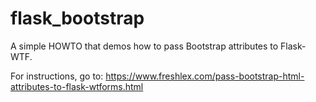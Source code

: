 # flask_bootstrap
A simple HOWTO that demos how to pass Bootstrap attributes to Flask-WTF.

For instructions, go to:
https://www.freshlex.com/pass-bootstrap-html-attributes-to-flask-wtforms.html
